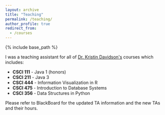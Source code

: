 ```yaml
---
layout: archive
title: "Teaching"
permalink: /teaching/
author_profile: true
redirect_from:
  - /courses
---
```


{% include base_path %}

I was a teaching assistant for all of [Dr. Kristin Davidson's](https://cs.olemiss.edu/faculty/davidson/) courses which includes:
* **CSCI 111** - Java 1 (honors)
* **CSCI 211** - Java 3
* **CSCI 444** - Information Visualization in R
* **CSCI 475** - Introduction to Database Systems
* **CSCI 356** - Data Structures in Python

Please refer to BlackBoard for the updated TA information and the new TAs and their hours.